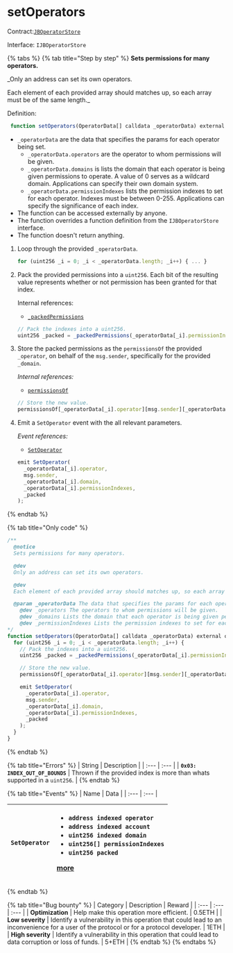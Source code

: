 # setOperators

Contract:[`JBOperatorStore`](../)​‌

Interface: `IJBOperatorStore`

{% tabs %}
{% tab title="Step by step" %}
**Sets permissions for many operators.**

\_Only an address can set its own operators.

Each element of each provided array should matches up, so each array must be of the same length.\_

Definition:

```javascript
 function setOperators(OperatorData[] calldata _operatorData) external override { ... }
```

* `_operatorData` are the data that specifies the params for each operator being set.
  * `_operatorData.operators` are the operator to whom permissions will be given.
  * `_operatorData.domains` is lists the domain that each operator is being given permissions to operate. A value of 0 serves as a wildcard domain. Applications can specify their own domain system.
  * `_operatorData.permissionIndexes` lists the permission indexes to set for each operator. Indexes must be between 0-255. Applications can specify the significance of each index.
* The function can be accessed externally by anyone. 
* The function overrides a function definition from the `IJBOperatorStore` interface.
* The function doesn't return anything.

1. Loop through the provided `_operatorData`.

   ```javascript
   for (uint256 _i = 0; _i < _operatorData.length; _i++) { ... }
   ```

2. Pack the provided permissions into a `uint256`. Each bit of the resulting value represents whether or not permission has been granted for that index.    


   Internal references:

   * [`_packedPermissions`](_packedpermissions.md)

   ```javascript
   // Pack the indexes into a uint256.
   uint256 _packed = _packedPermissions(_operatorData[_i].permissionIndexes);
   ```

3. Store the packed permissions as the `permissionsOf` the provided `_operator`, on behalf of the `msg.sender`, specifically for the provided `_domain`.    


   _Internal references:_

   * [`permissionsOf`](../properties/permissionsof.md)

   ```javascript
   // Store the new value.
   permissionsOf[_operatorData[_i].operator][msg.sender][_operatorData[_i].domain] = _packed;
   ```

4. Emit a `SetOperator` event with the all relevant parameters.     


   _Event references:_

   * [`SetOperator`](../events/setoperator.md)

   ```javascript
   emit SetOperator(
     _operatorData[_i].operator,
     msg.sender,
     _operatorData[_i].domain,
     _operatorData[_i].permissionIndexes,
     _packed
   );
   ```
{% endtab %}

{% tab title="Only code" %}
```javascript
/**
  @notice
  Sets permissions for many operators.

  @dev
  Only an address can set its own operators.

  @dev
  Each element of each provided array should matches up, so each array must be of the same length.

  @param _operatorData The data that specifies the params for each operator being set.
    @dev _operators The operators to whom permissions will be given.
    @dev _domains Lists the domain that each operator is being given permissions to operate. A value of 0 serves as a wildcard domain. Applications can specify their own domain system.
    @dev _permissionIndexes Lists the permission indexes to set for each operator. Indexes must be between 0-255. Applications can specify the significance of each index.
*/
function setOperators(OperatorData[] calldata _operatorData) external override {
  for (uint256 _i = 0; _i < _operatorData.length; _i++) {
    // Pack the indexes into a uint256.
    uint256 _packed = _packedPermissions(_operatorData[_i].permissionIndexes);

    // Store the new value.
    permissionsOf[_operatorData[_i].operator][msg.sender][_operatorData[_i].domain] = _packed;

    emit SetOperator(
      _operatorData[_i].operator,
      msg.sender,
      _operatorData[_i].domain,
      _operatorData[_i].permissionIndexes,
      _packed
    );
  }
}
```
{% endtab %}

{% tab title="Errors" %}
| String | Description |
| :--- | :--- |
| **`0x03: INDEX_OUT_OF_BOUNDS`** | Thrown if the provided index is more than whats supported in a `uint256`. |
{% endtab %}

{% tab title="Events" %}
| Name | Data |
| :--- | :--- |


<table>
  <thead>
    <tr>
      <th style="text-align:left"><b><code>SetOperator</code></b>
      </th>
      <th style="text-align:left">
        <ul>
          <li><code>address indexed operator</code>
          </li>
          <li><code>address indexed account</code>
          </li>
          <li><code>uint256 indexed domain</code>
          </li>
          <li><code>uint256[] permissionIndexes</code>
          </li>
          <li><code>uint256 packed</code>
          </li>
        </ul>
        <p><a href="../events/setoperator.md">more</a>
        </p>
      </th>
    </tr>
  </thead>
  <tbody></tbody>
</table>
{% endtab %}

{% tab title="Bug bounty" %}
| Category | Description | Reward |
| :--- | :--- | :--- |
| **Optimization** | Help make this operation more efficient. | 0.5ETH |
| **Low severity** | Identify a vulnerability in this operation that could lead to an inconvenience for a user of the protocol or for a protocol developer. | 1ETH |
| **High severity** | Identify a vulnerability in this operation that could lead to data corruption or loss of funds. | 5+ETH |
{% endtab %}
{% endtabs %}

